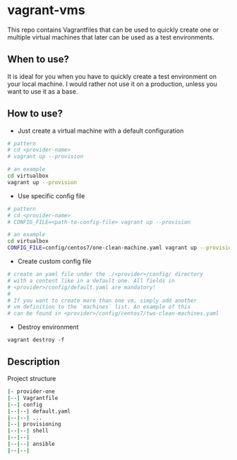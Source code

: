 # vagrant-vms

This repo contains Vagrantfiles that can be used to quickly create
one or multiple virtual machines that later can be used as a test 
environments.

## When to use?

It is ideal for you when you have to quickly create a test environment on
your local machine. I would rather not use it on a production, unless you
want to use it as a base.

## How to use?
- Just create a virtual machine with a default configuration
```sh
# pattern
# cd <provider-name>
# vagrant up --provision

# an example
cd virtualbox
vagrant up --provision
```
- Use specific config file
```sh
# pattern
# cd <provider-name>
# CONFIG_FILE=<path-to-config-file> vagrant up --provision

# an example
cd virtualbox
CONFIG_FILE=config/centos7/one-clean-machine.yaml vagrant up --provision
```

- Create custom config file
```sh
# create an yaml file under the ./<provider>/config/ directory
# with a content like in a default one. All fields in 
# <provider>/config/default.yaml are mandatory!
# 
# If you want to create more than one vm, simply add another
# vm definition to the `machines` list. An example of this 
# can be found in <provider>/config/centos7/two-clean-machines.yaml
```

- Destroy environment
```
vagrant destroy -f
```

## Description

Project structure
```sh
|- provider-one
|--| Vagrantfile
|--| config
|--|--| default.yaml
|--|--| ...
|--| provisioning
|--|--| shell
|--|--|
|--|--| ansible
|--|--|

```
